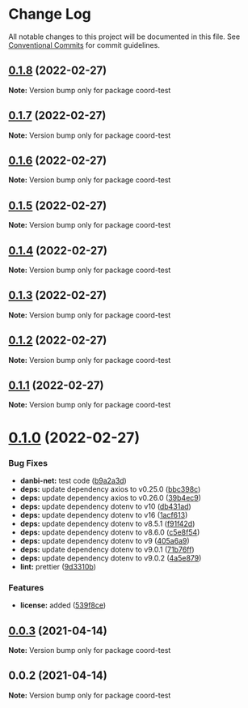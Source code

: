# Change Log

All notable changes to this project will be documented in this file.
See [Conventional Commits](https://conventionalcommits.org) for commit guidelines.

## [0.1.8](https://github.com/danbi-fi/packages/compare/coord-test@0.1.7...coord-test@0.1.8) (2022-02-27)

**Note:** Version bump only for package coord-test





## [0.1.7](https://github.com/danbi-fi/packages/compare/coord-test@0.1.6...coord-test@0.1.7) (2022-02-27)

**Note:** Version bump only for package coord-test





## [0.1.6](https://github.com/danbi-fi/packages/compare/coord-test@0.1.5...coord-test@0.1.6) (2022-02-27)

**Note:** Version bump only for package coord-test





## [0.1.5](https://github.com/danbi-fi/packages/compare/coord-test@0.1.4...coord-test@0.1.5) (2022-02-27)

**Note:** Version bump only for package coord-test





## [0.1.4](https://github.com/danbi-fi/packages/compare/coord-test@0.1.3...coord-test@0.1.4) (2022-02-27)

**Note:** Version bump only for package coord-test





## [0.1.3](https://github.com/danbi-fi/packages/compare/coord-test@0.1.2...coord-test@0.1.3) (2022-02-27)

**Note:** Version bump only for package coord-test





## [0.1.2](https://github.com/danbi-fi/packages/compare/coord-test@0.1.1...coord-test@0.1.2) (2022-02-27)

**Note:** Version bump only for package coord-test





## [0.1.1](https://github.com/danbi-fi/packages/compare/coord-test@0.1.0...coord-test@0.1.1) (2022-02-27)

**Note:** Version bump only for package coord-test





# [0.1.0](https://github.com/danbi-fi/packages/compare/coord-test@0.0.3...coord-test@0.1.0) (2022-02-27)


### Bug Fixes

* **danbi-net:** test code ([b9a2a3d](https://github.com/danbi-fi/packages/commit/b9a2a3d999c2b9ead131ce4b5a04e9b8142b43be))
* **deps:** update dependency axios to v0.25.0 ([bbc398c](https://github.com/danbi-fi/packages/commit/bbc398cc31743153f0d8ca437ba8cb20aee8d282))
* **deps:** update dependency axios to v0.26.0 ([39b4ec9](https://github.com/danbi-fi/packages/commit/39b4ec96007838520ee100deaa3ea34fd752401e))
* **deps:** update dependency dotenv to v10 ([db431ad](https://github.com/danbi-fi/packages/commit/db431ad5193d995d61b155394d55c35b3f6ad5f1))
* **deps:** update dependency dotenv to v16 ([1acf613](https://github.com/danbi-fi/packages/commit/1acf613fa4fe9c46bf39b514a276180881013d58))
* **deps:** update dependency dotenv to v8.5.1 ([f91f42d](https://github.com/danbi-fi/packages/commit/f91f42dc6b099d3cb51ec3b55f4d3f78e2ee6245))
* **deps:** update dependency dotenv to v8.6.0 ([c5e8f54](https://github.com/danbi-fi/packages/commit/c5e8f54de9322c83f0383d892fc1fabcdc8c29cc))
* **deps:** update dependency dotenv to v9 ([405a6a9](https://github.com/danbi-fi/packages/commit/405a6a9de0facf44cce42d9fb6dc213223faebe0))
* **deps:** update dependency dotenv to v9.0.1 ([71b76ff](https://github.com/danbi-fi/packages/commit/71b76fffe4aa387cba04ea74e382f8f539c51b53))
* **deps:** update dependency dotenv to v9.0.2 ([4a5e879](https://github.com/danbi-fi/packages/commit/4a5e879dbd528ccda18a5a7168f26c51e88bfa78))
* **lint:** prettier ([9d3310b](https://github.com/danbi-fi/packages/commit/9d3310bc76af8e2b49ee4d55d25d47430ffbafeb))


### Features

* **license:** added ([539f8ce](https://github.com/danbi-fi/packages/commit/539f8cec0db60723bba26dc214dcc68da0d12c31))





## [0.0.3](https://github.com/danbi-fi/packages/compare/coord-test@0.0.2...coord-test@0.0.3) (2021-04-14)

**Note:** Version bump only for package coord-test





## 0.0.2 (2021-04-14)

**Note:** Version bump only for package coord-test
